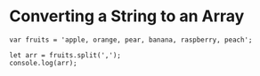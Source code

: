 # Converting a String to an Array

```text
var fruits = 'apple, orange, pear, banana, raspberry, peach';

let arr = fruits.split(',');
console.log(arr);
```

